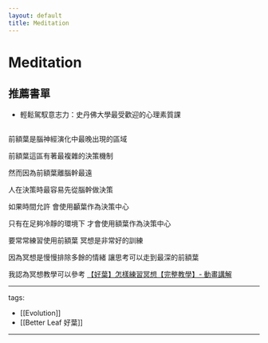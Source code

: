 ```yaml
---
layout: default
title: Meditation
---
```


# Meditation

## 推薦書單
* 輕鬆駕馭意志力：史丹佛大學最受歡迎的心理素質課

## 
前額葉是腦神經演化中最晚出現的區域 

前額葉這區有著最複雜的決策機制

然而因為前額葉離腦幹最遠

人在決策時最容易先從腦幹做決策

如果時間允許 會使用顳葉作為決策中心

只有在足夠冷靜的環境下 才會使用額葉作為決策中心

要常常練習使用前額葉 冥想是非常好的訓練

因為冥想是慢慢排除多餘的情緒 讓思考可以走到最深的前額葉

我認為冥想教學可以參考 [【好葉】怎樣練習冥想【完整教學】- 動畫講解](https://www.youtube.com/watch?v=NLJcwbpkiJ0)


---
tags:
  - [[Evolution]]
  - [[Better Leaf 好葉]]

---
